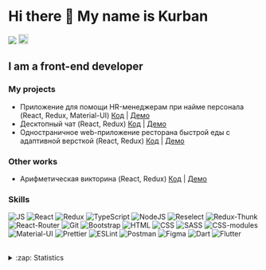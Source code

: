 # <b>Hi there 👋 My name is Kurban</b> 

![](https://komarev.com/ghpvc/?username=kurban-b) <img  height='20px' src='https://www.codewars.com/users/Kurban95/badges/micro'>

## I am a front-end developer 

### My projects

* Приложение для помощи HR-менеджерам при найме персонала (React, Redux, Material-UI) <a href='https://github.com/kurban-b/recruit-app'>Код</a> | <a href='https://whispering-sierra-58363.herokuapp.com'>Демо</a>
* Десктопный чат (React, Redux) <a href='https://github.com/kurban-b/react-chat'>Код</a> | <a href='https://react-chat-desk.herokuapp.com/'>Демо</a>
* Одностраничное web-приложение ресторана быстрой еды с адаптивной версткой (React, Redux) <a href='https://github.com/kurban-b/delivery-food-app'>Код</a> | <a href='https://delivery-foood-app.herokuapp.com/'>Демо</a>

### Other works

* Арифметическая викторина (React, Redux) <a href='https://github.com/kurban-b/math-tests-app'>Код</a> | <a href='https://math-tests-app.herokuapp.com/'>Демо</a>

### Skills 

![JS](https://img.shields.io/badge/JavaScript-grey?style=for-the-badge&logo=javaScript)
![React](https://img.shields.io/badge/React-grey?style=for-the-badge&logo=react)
![Redux](https://img.shields.io/badge/Redux-grey?style=for-the-badge&logo=redux)
![TypeScript](https://img.shields.io/badge/TypeScript-grey?style=for-the-badge&logo=typeScript)
![NodeJS](https://img.shields.io/badge/NodeJS-grey?style=for-the-badge&logo=node.JS)
![Reselect](https://img.shields.io/badge/Reselect-grey?style=for-the-badge&logo=reselect)
![Redux-Thunk](https://img.shields.io/badge/Redux--Thunk-grey?style=for-the-badge&logo=redux-thunk)
![React-Router](https://img.shields.io/badge/React_Router-grey?style=for-the-badge&logo=react-router)
![Git](https://img.shields.io/badge/Git-grey?style=for-the-badge&logo=git)
![Bootstrap](https://img.shields.io/badge/Bootstrap-grey?style=for-the-badge&logo=Bootstrap)
![HTML](https://img.shields.io/badge/HTML5-grey?style=for-the-badge&logo=HTML5)
![CSS](https://img.shields.io/badge/CSS-grey?style=for-the-badge&logo=css3)
![SASS](https://img.shields.io/badge/SASS-grey?style=for-the-badge&logo=sass)
![CSS-modules](https://img.shields.io/badge/CSS-modules-grey?style=for-the-badge&logo=css-modules)
![Material-UI](https://img.shields.io/badge/Material_UI-grey?style=for-the-badge&logo=material-ui)
![Prettier](https://img.shields.io/badge/Prettier-grey?style=for-the-badge&logo=prettier)
![ESLint](https://img.shields.io/badge/ESLint-grey?style=for-the-badge&logo=eslint)
![Postman](https://img.shields.io/badge/Postman-grey?style=for-the-badge&logo=postman)
![Figma](https://img.shields.io/badge/Figma-grey?style=for-the-badge&logo=figma)
![Dart](https://img.shields.io/badge/Dart-grey?style=for-the-badge&logo=dart)
![Flutter](https://img.shields.io/badge/Flutter-grey?style=for-the-badge&logo=flutter)

<br>

<details>
    <summary>:zap: Statistics</summary>
    <br/>
    <img width='450px' src='https://github-readme-stats.vercel.app/api?username=kurban-b&show_icons=true' />
    <br/>
    <img width='450px' src='https://github-readme-stats.vercel.app/api/top-langs/?username=kurban-b&layout=compact' />
</details>
